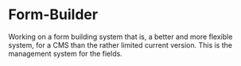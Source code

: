 Form-Builder
============

Working on a form building system that is, a better and more flexible system, for a CMS than the rather limited current version.
This is the management system for the fields.
